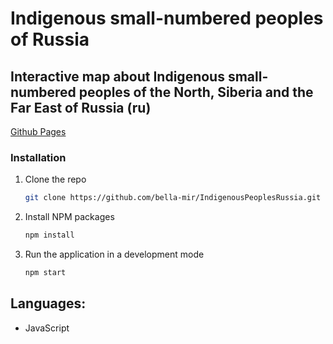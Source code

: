 # Indigenous small-numbered peoples of Russia

## Interactive map about Indigenous small-numbered peoples of the North, Siberia and the Far East of Russia (ru)

[Github Pages](https://bella-mir.github.io/IndigenousPeoplesRussia/)

### Installation

1. Clone the repo
   ```sh
   git clone https://github.com/bella-mir/IndigenousPeoplesRussia.git
   ```
2. Install NPM packages
   ```sh
   npm install
   ```
3. Run the application in a development mode
   ```sh
   npm start
   ```

## Languages: 

* JavaScript 
